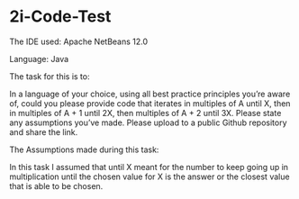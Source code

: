 # 2i-Code-Test

The IDE used:
Apache NetBeans 12.0

Language: 
Java

The task for this is to:

In a language of your choice, using all best practice principles you’re 
aware of, could you please provide code that iterates in multiples of A until X, 
then in multiples of A + 1 until 2X, then multiples of A + 2 until 3X. Please 
state any assumptions you’ve made. Please upload to a public Github repository 
and share the link.


The Assumptions made during this task:

In this task I assumed that until X meant for the number to keep
going up in multiplication until the chosen value for X is the answer or the
closest value that is able to be chosen.
